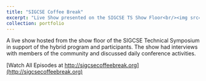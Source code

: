 ```yaml
---
title: "SIGCSE Coffee Break"
excerpt: "Live Show presented on the SIGCSE TS Show Floor<br/><img src='/images/coffeebreak.png'>"
collection: portfolio
---
```


A live show hosted from the show floor of the SIGCSE Technical Symposium in support of the hybrid program and participants.  The show had interviews with members of the community and discussed daily conference activities.

[Watch All Episodes at http://sigcsecoffeebreak.org](http://sigcsecoffeebreak.org)